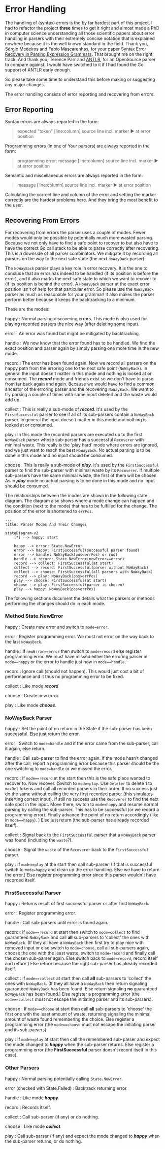 # Error Handling

The handling of (syntax) errors is the by far hardest part of this project.
I had to refactor the project **three** times to get it right and
almost made a PhD in computer science understanding all those
scientific papers about error handling in parsers
with their extremely concise notation that is explained nowhere
because it is the well known standard in the field.
Thank you, Sérgio Medeiros and Fabio Mascarenhas, for your paper
[Syntax Error Recovery in Parsing Expression Grammars](https://dl.acm.org/doi/10.1145/3167132.3167261).
That brought me on the right track.
And thank you, Terence Parr and [ANTLR](https://www.antlr.org/),
for an OpenSource parser to compare against.
I would have switched to it if I had found the Go support of ANTLR early enough.

So please take some time to understand this before making or suggesting
any major changes.

The error handling consists of error reporting and recovering from errors.

## Error Reporting

Syntax errors are always reported in the form:
> expected "token" [line:column] source line incl. marker ▶ at error position

Programming errors (in one of Your parsers) are always reported in the form:
> programming error: message [line:column] source line incl. marker ▶ at error position

Semantic and miscellaneous errors are always reported in the form:
> message [line:column] source line incl. marker ▶ at error position

Calculating the correct line and column of the error and setting the marker
correctly are the hardest problems here.
And they bring the most benefit to the user.

## Recovering From Errors

For recovering from errors the parser uses a couple of modes.
Fewer modes would only be possible by potentially much more wasted parsing.
Because we not only have to find a safe point to recover to but also have to
have the correct Go call stack to be able to parse correctly after recovering.
This is a downside of all parser combinators.
We mitigate it by recording all parsers on the way to the next safe state
(the next `NoWayBack` parser).

The `NoWayBack` parser plays a key role in error recovery.
It is the one to conclude that an error has indeed to be handled
(if its position is before the error),
and it also marks the next safe state to which we want to recover to
(if its position is behind the error).
A `NoWayBack` parser at the exact error position isn't of help
for that particular error.
So please use the `NoWayBack` parser as much as reasonable for your grammar!
It also makes the parser perform better because it keeps the backtracking
to a minimum.

These are the modes:

happy
: Normal parsing discovering errors.
  This mode is also used for playing recorded parsers the nice way
  (after deleting some input).

error
: An error was found but might be mitigated by backtracking.

handle
: We now know that the error found has to be handled.
  We find the exact position and parser again by simply parsing one more time
  in the new mode.

record
: The error has been found again. Now we record all parsers
  on the happy path from the erroring one to the next
  safe point (`NoWayBack`).
  In general the input doesn't matter in this mode and nothing is looked at or
  consumed.
  The **_record_** mode and friends exist so we don't have to parse from far
  back again and again. Because we would have to find a common ancestor of
  the erroring parser and the recovering `NoWayBack`.
  We want to try parsing a couple of times with some input deleted and
  the waste would add up.

collect
: This is really a sub-mode of **_record_**.
  It's used by the `FirstSuccessful` parser to see if
  all of its sub-parsers contain a `NoWayBack` parser.
  In general the input doesn't matter in this mode and nothing is looked at or
  consumed.

play
: In this mode the recorded parsers are executed up to the
  first `NoWayBack` parser whose sub-parser has a successful
  `Recoverer` with minimal waste.
  This really is the 'play hard' mode where errors are ignored, and we just
  want to reach the best `NoWayBack`.
  No actual parsing is to be done in this mode and no input should be consumed.

choose
: This is really a sub-mode of **_play_**.
  It's used by the `FirstSuccessful` parser to find the
  sub-parser with minimal waste by its `Recoverer`.
  If multiple sub-parsers have the same minimal waste,
  the first of them will be chosen.
  As in **_play_** mode no actual parsing is to be done in this mode and
  no input should be consumed.

The relationships between the modes are shown in the following
state diagram.
The diagram also shows where a mode change can happen and the condition
(next to the mode) that has to be fulfilled for the change.
The position of the error is shortened to `errPos`.

```mermaid
---
title: Parser Modes And Their Changes
---
stateDiagram-v2
    [*] --> happy: start

    happy --> error: State.NewError
    error --> happy: FirstSuccessful(successful parser found)
    error --> handle: NoWayBack(pos<errPos) or root
    handle --> record: State.NewError(newError==error)
    record --> collect: FirstSuccessful(at start)
    collect --> record: FirstSuccessful(parser without NoWayBack)
    collect --> choose: FirstSuccessful(all parsers with NoWayBack)
    record --> play: NoWayBack(pos>errPos)
    play --> choose: FirstSuccessful(at start)
    choose --> play: FirstSuccessful(parser is chosen)
    play --> happy: NoWayBack(pos>errPos)
```

The following sections document the details what the parsers or
methods performing the changes should do in each mode.

### Method State.NewError

happy
: Create new error and switch to `mode=error`.

error
: Register programming error.
  We must not error on the way back to the last `NoWayBack`.

handle
: If `newError==error` then switch to `mode=record` else register programming error.
  We must have missed either the erroring parser in `mode==happy` or
  the error to handle just now in `mode==handle`.

record
: Ignore call (should not happen).
  This would just cost a bit of performance and it thus no
  programming error to be fixed.

collect
: Like mode **_record_**.

choose
: Create new error.

play
: Like mode **_choose_**.

### NoWayBack Parser

happy
: Set the point of no return in the State if the sub-parser has been successful.
  Else just return the error.

error
: Switch to `mode=handle` and if the error came from the sub-parser, call it again,
  else return.

handle
: Call sub-parser to find the error again.
  If the mode hasn't changed after the call, report a programming error because
  this parser should be the one switching to `mode=handle` or we missed the error.

record
: If `mode==record` at the start then this is the safe place wanted to recover to.
  Now recover. (Switch to `mode=play`.
  Use `Deleter` to delete 1 to `maxDel` tokens and call all recorded parsers
  in their order.
  If no success just do the same without calling the very first
  recorded parser (this simulates inserting correct input).
  If still no success use the `Recoverer` to find the next safe spot in the input.
  Move there, switch to `mode=happy` and resume normal parsing by calling the sub-parser.
  This has to be successful (or we record a programming error).
  Finally advance the point of no return accordingly (like in `mode==happy`). )
  Else just return (the sub-parser has already recorded itself).

collect
: Signal back to the `FirstSuccessful` parser that a `NoWayBack` parser was found
  (including the `waste`?).

choose
: Signal the `waste` of the `Recoverer` back to the `FirstSuccessful` parser.

play
: If `mode==play` at the start then call sub-parser.
  (If that is successful switch to `mode=happy` and clean up the error handling.
  Else we have to return the error.)
  Else register programming error since this parser wouldn't have recorded itself.

### FirstSuccessful Parser

happy
: Returns result of first successful parser or after first `NoWayBack`.

error
: Register programming error.

handle
: Call sub-parsers until error is found again.

record
: If `mode==record` at start then switch to `mode=collect` to find guaranteed
  `NoWayBack` and call **all** sub-parsers to 'collect' the ones with `NoWayBack`.
  (If they all have a `NoWayBack` then first try to play nice with removed input
  or else switch to `mode=choose`,
  call all sub-parsers again, choose the one with the least waste,
  switch to `mode=record` and finally call the chosen sub-parser again.
  Else switch back to `mode=record`, record itself and return.)
  Else return because the right sub-parser has already recorded itself.

collect
: If `mode==collect` at start then call **all** sub-parsers to 'collect'
  the ones with `NoWayBack`.
  (If they all have a `NoWayBack` then return signaling guaranteed `NoWayBack`
  has been found.
  Else return signaling **no** guaranteed `NoWayBack` has been found.)
  Else register a programming error
  (the `mode==collect` must not escape the initiating parser and its sub-parsers).

choose
: If `mode==choose` at start then call **all** sub-parsers to 'choose'
  the first one with the least amount of waste, returning signaling
  the minimal amount of waste found remembering the choice.
  Else register a programming error
  (the `mode==choose` must not escape the initiating parser and its sub-parsers).

play
: If `mode==play` at start then call the remembered sub-parser and expect the
  mode changed to **_happy_** when the sub-parser returns.
  Else register a programming error
  (the **FirstSuccessful** parser doesn't record itself in this case).

### Other Parsers

happy
: Normal parsing potentially calling `State.NewError`.

error (checked with State.Failed)
: Backtrack returning error.

handle
: Like mode **_happy_**.

record
: Records itself.

collect
: Call sub-parser (if any) or do nothing.

choose
: Like mode **_collect_**.

play
: Call sub-parser (if any) and expect the mode changed to **_happy_** when
  the sub-parser returns, or do nothing.
